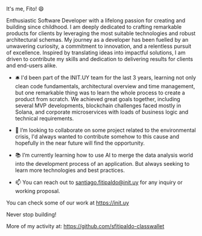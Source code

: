 It's me, Fito! 😄

Enthusiastic Software Developer with a lifelong passion for creating and building since childhood. I am deeply dedicated to crafting remarkable products for clients by leveraging the most suitable technologies and robust architectural schemas. My journey as a developer has been fuelled by an unwavering curiosity, a commitment to innovation, and a relentless pursuit of excellence. Inspired by translating ideas into impactful solutions, I am driven to contribute my skills and dedication to delivering results for clients and end-users alike.

- 🛎️ I'd been part of the INIT.UY team for the last 3 years, learning not only clean code fundamentals, architectural overview and time management, but one remarkable thing was to learn the whole process to create a product from scratch. We achieved great goals together, including several MVP developments, blockchain challenges faced mostly in Solana, and corporate microservices with loads of business logic and technical requirements.

- 🎎 I’m looking to collaborate on some project related to the environmental crisis, I'd always wanted to contribute somehow to this cause and hopefully in the near future will find the opportunity.

- 📚 I’m currently learning how to use AI to merge the data analysis world into the development process of an application. But always seeking to learn more technologies and best practices.

- 📫 You can reach out to santiago.fitipaldo@init.uy for any inquiry or working proposal.

You can check some of our work at https://init.uy

Never stop building!

More of my activity at: https://github.com/sfitipaldo-classwallet


<!--
**SF-Prog/SF-Prog** is a ✨ _special_ ✨ repository because its `README.md` (this file) appears on your GitHub profile.

Here are some ideas to get you started:

- 🔭 I’m currently working on ...
- 🌱 I’m currently learning ...
- 👯 I’m looking to collaborate on ...
- 🤔 I’m looking for help with ...
- 💬 Ask me about ...
- 📫 How to reach me: ...
- 😄 Pronouns: ...
- ⚡ Fun fact: ...
-->
